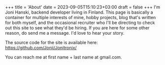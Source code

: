 +++
title = 'About'
date = 2023-09-05T15:10:23+03:00
draft = false
+++
I'm Joni Hanski, backend developer living in Finland. This page is basically a container for multiple interests of mine, hobby projects, blog that's written for both myself, and the occasional recruiter who I'll be directing to check out this site to see what they'd be hiring. If you are here for some other reason, do send me a message. I'd love to hear your story.

The source code for the site is available here: https://github.com/Jonii/Jonitronix/

You can reach me at first name + last name at gmail.com.